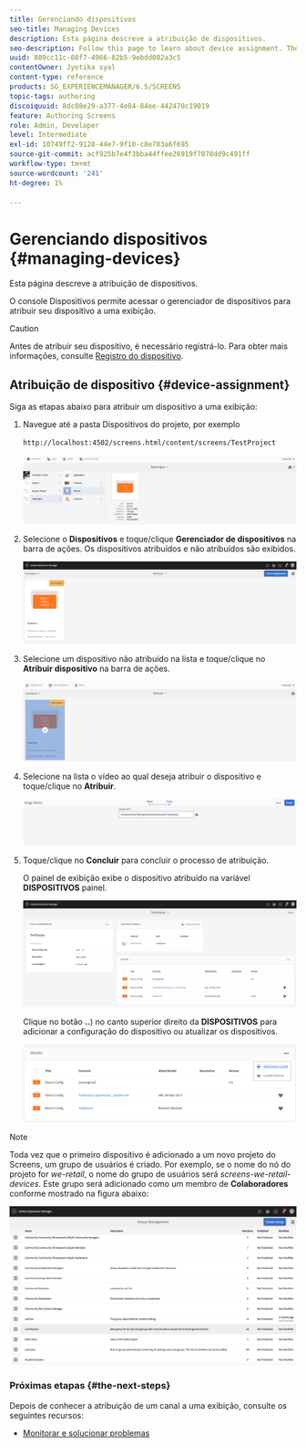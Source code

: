 ```yaml
---
title: Gerenciando dispositivos
seo-title: Managing Devices
description: Esta página descreve a atribuição de dispositivos.
seo-description: Follow this page to learn about device assignment. The Devices console allows you to access the device manager to assign your device to a display.
uuid: 889cc11c-60f7-4966-82b5-9ebdd082a3c5
contentOwner: Jyotika syal
content-type: reference
products: SG_EXPERIENCEMANAGER/6.5/SCREENS
topic-tags: authoring
discoiquuid: 8dc08e29-a377-4e84-84ee-442470c19019
feature: Authoring Screens
role: Admin, Developer
level: Intermediate
exl-id: 10749ff2-9128-44e7-9f10-c8e783a6f695
source-git-commit: acf925b7e4f3bba44ffee26919f7078dd9c491ff
workflow-type: tm+mt
source-wordcount: '241'
ht-degree: 1%

---
```


# Gerenciando dispositivos {#managing-devices}

Esta página descreve a atribuição de dispositivos.

O console Dispositivos permite acessar o gerenciador de dispositivos para atribuir seu dispositivo a uma exibição.

>[!CAUTION]
>
>Antes de atribuir seu dispositivo, é necessário registrá-lo. Para obter mais informações, consulte [Registro do dispositivo](device-registration.md).

## Atribuição de dispositivo {#device-assignment}

Siga as etapas abaixo para atribuir um dispositivo a uma exibição:

1. Navegue até a pasta Dispositivos do projeto, por exemplo

   `http://localhost:4502/screens.html/content/screens/TestProject`

   ![chlimage_1-32](assets/chlimage_1-32.png)

1. Selecione o **Dispositivos** e toque/clique **Gerenciador de dispositivos** na barra de ações. Os dispositivos atribuídos e não atribuídos são exibidos.

   ![chlimage_1-33](assets/chlimage_1-33.png)

1. Selecione um dispositivo não atribuído na lista e toque/clique no **Atribuir dispositivo** na barra de ações.

   ![chlimage_1-34](assets/chlimage_1-34.png)

1. Selecione na lista o vídeo ao qual deseja atribuir o dispositivo e toque/clique no **Atribuir**.

   ![chlimage_1-35](assets/chlimage_1-35.png)

1. Toque/clique no **Concluir** para concluir o processo de atribuição.


   O painel de exibição exibe o dispositivo atribuído na variável **DISPOSITIVOS** painel.

   ![chlimage_1-37](assets/chlimage_1-37.png)

   Clique no botão **..**) no canto superior direito da **DISPOSITIVOS** para adicionar a configuração do dispositivo ou atualizar os dispositivos.

   ![chlimage_1-38](assets/chlimage_1-38.png)

>[!NOTE]
>
>Toda vez que o primeiro dispositivo é adicionado a um novo projeto do Screens, um grupo de usuários é criado.
>Por exemplo, se o nome do nó do projeto for *we-retail*, o nome do grupo de usuários será *screens-we-retail-devices*.
>Este grupo será adicionado como um membro de **Colaboradores** conforme mostrado na figura abaixo:

![chlimage_1-39](assets/chlimage_1-39.png)

### Próximas etapas {#the-next-steps}

Depois de conhecer a atribuição de um canal a uma exibição, consulte os seguintes recursos:

* [Monitorar e solucionar problemas](monitoring-screens.md)
